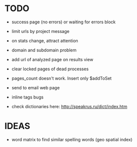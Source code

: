 TODO
=====
- success page (no errors) or waiting for errors block
- limit urls by project message
- on stats change, attract attention
- domain and subdomain problem
- add url of analyzed page on results view
- clear locked pages of dead processes

- pages_count doesn't work. Insert only $addToSet
- send to email web page
- inline tags bugs
- check dictionaries here: http://speakrus.ru/dict/index.htm

IDEAS
=====
- word matrix to find similar spelling words (geo spatial index)